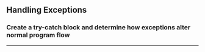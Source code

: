 ## Handling Exceptions
### Create a try-catch block and determine how exceptions alter normal program flow
-----
